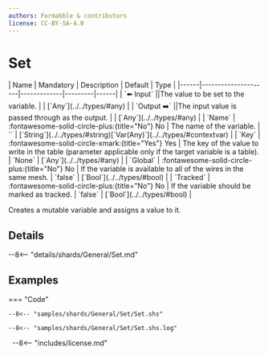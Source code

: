 ```yaml
---
authors: Formabble & contributors
license: CC-BY-SA-4.0
---
```



# Set

<div class="sh-parameters" markdown="1">
| Name | Mandatory | Description | Default | Type |
|------|---------------------|-------------|---------|------|
| `⬅️ Input` ||The value to be set to the variable. | | [`Any`](../../types/#any) |
| `Output ➡️` ||The input value is passed through as the output. | | [`Any`](../../types/#any) |
| `Name` | :fontawesome-solid-circle-plus:{title="No"} No  | The name of the variable. | `` | [`String`](../../types/#string)[`Var(Any)`](../../types/#contextvar) |
| `Key` | :fontawesome-solid-circle-xmark:{title="Yes"} Yes  | The key of the value to write in the table (parameter applicable only if the target variable is a table). | `None` | [`Any`](../../types/#any) |
| `Global` | :fontawesome-solid-circle-plus:{title="No"} No  | If the variable is available to all of the wires in the same mesh. | `false` | [`Bool`](../../types/#bool) |
| `Tracked` | :fontawesome-solid-circle-plus:{title="No"} No  | If the variable should be marked as tracked. | `false` | [`Bool`](../../types/#bool) |

</div>

Creates a mutable variable and assigns a value to it.

## Details

--8<-- "details/shards/General/Set.md"


## Examples

=== "Code"

  ```x86asm linenums="1"
  --8<-- "samples/shards/General/Set/Set.shs"
  ```

  ```
  --8<-- "samples/shards/General/Set/Set.shs.log"
  ```
&nbsp;
--8<-- "includes/license.md"


